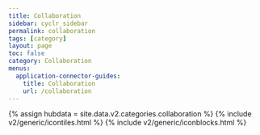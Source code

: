 ```yaml
---
title: Collaboration
sidebar: cyclr_sidebar
permalink: collaboration
tags: [category]
layout: page
toc: false
category: Collaboration
menus:
  application-connector-guides:
    title: Collaboration
    url: /collaboration
---
```

{% assign hubdata = site.data.v2.categories.collaboration %}
{% include v2/generic/icontiles.html %}	
{% include v2/generic/iconblocks.html %}	